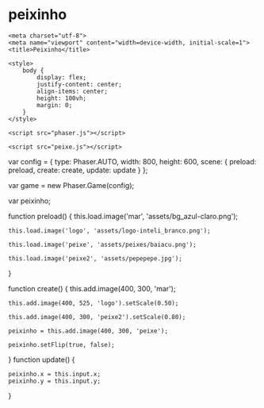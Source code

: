 # peixinho
<!DOCTYPE html>

<html  lang="en"> 

<head>

    <meta charset="utf-8">
    <meta name="viewport" content="width=device-width, initial-scale=1">
    <title>Peixinho</title> 

    <style>
        body {
            display: flex;
            justify-content: center;
            align-items: center;
            height: 100vh;
            margin: 0;
        }
    </style>

    <script src="phaser.js"></script>

</head>


<body>

    <script src="peixe.js"></script> 
</body>
</html>
<script>
    document.title = "Mike";
</script>

<script>
    var resposta = "não, apesar disso acredito que tenha me virado bem";
    console.log(resposta);
</script>
</html>
var config = {
    type: Phaser.AUTO,
    width: 800,
    height: 600,
    scene: {
        preload: preload,
        create: create,
        update: update
    }
};

var game = new Phaser.Game(config);


var peixinho;

function preload() {
    this.load.image('mar', 'assets/bg_azul-claro.png');
    
    this.load.image('logo', 'assets/logo-inteli_branco.png');
   
    this.load.image('peixe', 'assets/peixes/baiacu.png');
    
    this.load.image('peixe2', 'assets/pepepepe.jpg');

}





function create() {
    this.add.image(400, 300, 'mar');

    this.add.image(400, 525, 'logo').setScale(0.50);

    this.add.image(400, 300, 'peixe2').setScale(0.80);

    peixinho = this.add.image(400, 300, 'peixe');
   
    peixinho.setFlip(true, false);
 }
function update() {                                                    

    peixinho.x = this.input.x;
    peixinho.y = this.input.y;

}

   
